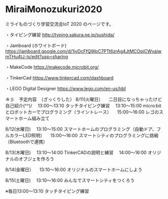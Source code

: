 # MiraiMonozukuri2020
ミライものづくり学習交流会IoT 2020 のページです。

・タイピング練習
http://typing.sakura.ne.jp/sushida/

・Jamboard (ホワイトボード)
https://jamboard.google.com/d/1jyDcFfQWpC7PTt6zrAg4JtMCOpiCWvaiwmTHu4tJ-ls/edit?usp=sharing

・MakeCode
https://makecode.microbit.org/

・TinkerCad
https://www.tinkercad.com/dashboard

・LEGO Digital Designer
https://www.lego.com/en-us/ldd

☆彡　予定内容　（ざっくりした）
8/11(火曜日）
　二日目になっちゃったけど自己紹介(^^)/
　13:00～13:10 タッチタイピング練習
　13:10～15:00 micro:bitとロボットカーでプログラミング（ライントレース）
　15:00～16:00 レゴのスマートホーム組み立て

8/12(水曜日)
　13:10～15:00 スマートホームのプログラミング（自動ドア、フルカラーLED照明）
　15:00～16:00 スマートシティのプログラミングに挑戦（Bluetoothで連携）

8/13(木曜日)
　13:10～14:00 TinkerCADの説明と練習
　14:00～16:00 オリジナルのオブジェを作ろう

8/14(金曜日）
　13:10～16:00 オリジナルのスマートホームにしよう

8/15(土曜日)
　13:10～16:00 みんなでスマートシティをつくろう

※毎日13:00～13:10 タッチタイピング練習
